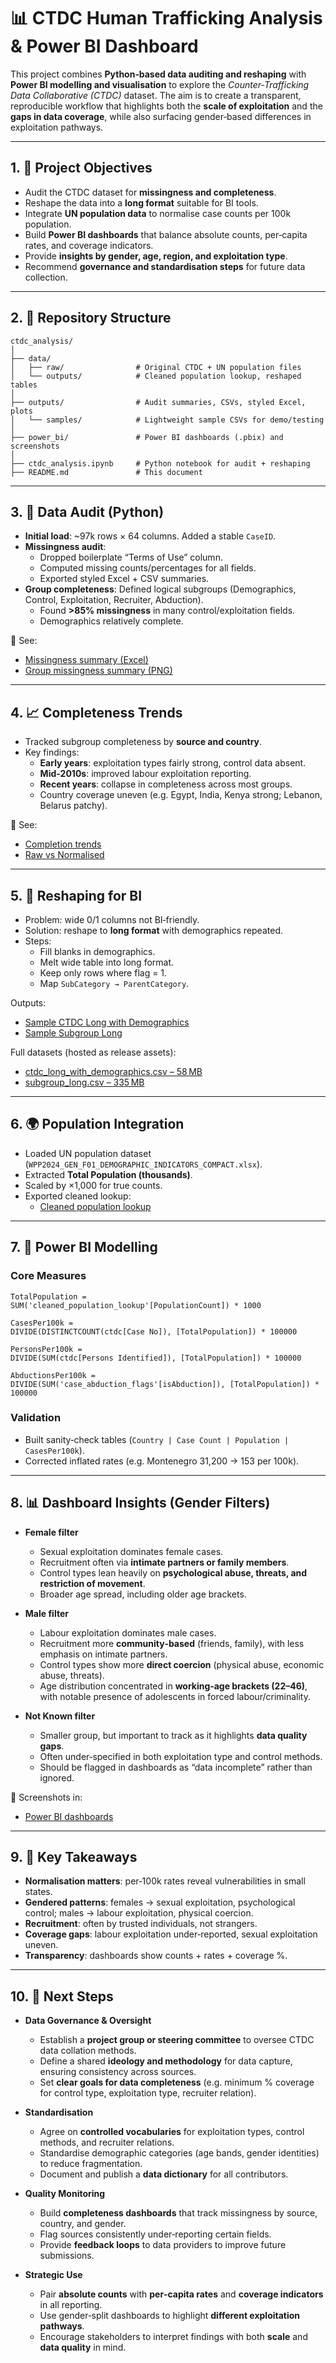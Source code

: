 
# 📊 CTDC Human Trafficking Analysis & Power BI Dashboard

This project combines **Python‑based data auditing and reshaping** with **Power BI modelling and visualisation** to explore the *Counter‑Trafficking Data Collaborative (CTDC)* dataset. The aim is to create a transparent, reproducible workflow that highlights both the **scale of exploitation** and the **gaps in data coverage**, while also surfacing gender‑based differences in exploitation pathways.

---

## 1. 🎯 Project Objectives
- Audit the CTDC dataset for **missingness and completeness**.  
- Reshape the data into a **long format** suitable for BI tools.  
- Integrate **UN population data** to normalise case counts per 100k population.  
- Build **Power BI dashboards** that balance absolute counts, per‑capita rates, and coverage indicators.  
- Provide **insights by gender, age, region, and exploitation type**.  
- Recommend **governance and standardisation steps** for future data collection.

---

## 2. 📂 Repository Structure
```
ctdc_analysis/
│
├── data/
│   ├── raw/                # Original CTDC + UN population files
│   └── outputs/            # Cleaned population lookup, reshaped tables
│
├── outputs/                # Audit summaries, CSVs, styled Excel, plots
│   └── samples/            # Lightweight sample CSVs for demo/testing
│
├── power_bi/               # Power BI dashboards (.pbix) and screenshots
│
├── ctdc_analysis.ipynb     # Python notebook for audit + reshaping
├── README.md               # This document
```

---

## 3. 🧹 Data Audit (Python)
- **Initial load**: ~97k rows × 64 columns. Added a stable `CaseID`.  
- **Missingness audit**:  
  - Dropped boilerplate “Terms of Use” column.  
  - Computed missing counts/percentages for all fields.  
  - Exported styled Excel + CSV summaries.  
- **Group completeness**: Defined logical subgroups (Demographics, Control, Exploitation, Recruiter, Abduction).  
  - Found **>85% missingness** in many control/exploitation fields.  
  - Demographics relatively complete.  

📸 See:  
- [Missingness summary (Excel)](outputs/missing_summary_styled.xlsx)  
- [Group missingness summary (PNG)](outputs/group_missing_summary.png)

---

## 4. 📈 Completeness Trends
- Tracked subgroup completeness by **source and country**.  
- Key findings:  
  - **Early years**: exploitation types fairly strong, control data absent.  
  - **Mid‑2010s**: improved labour exploitation reporting.  
  - **Recent years**: collapse in completeness across most groups.  
  - Country coverage uneven (e.g. Egypt, India, Kenya strong; Lebanon, Belarus patchy).  

📸 See:  
- [Completion trends](outputs/completion_trends.png)  
- [Raw vs Normalised](outputs/raw_vs_normalised.png)

---

## 5. 🔄 Reshaping for BI
- Problem: wide 0/1 columns not BI‑friendly.  
- Solution: reshape to **long format** with demographics repeated.  
- Steps:  
  - Fill blanks in demographics.  
  - Melt wide table into long format.  
  - Keep only rows where flag = 1.  
  - Map `SubCategory → ParentCategory`.  

Outputs:  
- [Sample CTDC Long with Demographics](outputs/samples/sample_ctdc_long.csv)  
- [Sample Subgroup Long](outputs/samples/sample_subgroup_long.csv)  

Full datasets (hosted as release assets):  
- [ctdc_long_with_demographics.csv – 58 MB](https://github.com/Leonw98/ctdc_analysis/releases/download/v1.0-data/ctdc_long_with_demographics.csv)  
- [subgroup_long.csv – 335 MB](https://github.com/Leonw98/ctdc_analysis/releases/download/v1.0-data/subgroup_long.csv)  

---

## 6. 🌍 Population Integration
- Loaded UN population dataset (`WPP2024_GEN_F01_DEMOGRAPHIC_INDICATORS_COMPACT.xlsx`).  
- Extracted **Total Population (thousands)**.  
- Scaled by ×1,000 for true counts.  
- Exported cleaned lookup:  
  - [Cleaned population lookup](data/outputs/cleaned_population_lookup.csv)

---

## 7. 📐 Power BI Modelling
### Core Measures
```DAX
TotalPopulation =
SUM('cleaned_population_lookup'[PopulationCount]) * 1000

CasesPer100k =
DIVIDE(DISTINCTCOUNT(ctdc[Case No]), [TotalPopulation]) * 100000

PersonsPer100k =
DIVIDE(SUM(ctdc[Persons Identified]), [TotalPopulation]) * 100000

AbductionsPer100k =
DIVIDE(SUM('case_abduction_flags'[isAbduction]), [TotalPopulation]) * 100000
```

### Validation
- Built sanity‑check tables (`Country | Case Count | Population | CasesPer100k`).  
- Corrected inflated rates (e.g. Montenegro 31,200 → 153 per 100k).  

---

## 8. 📊 Dashboard Insights (Gender Filters)

- **Female filter**  
  - Sexual exploitation dominates female cases.  
  - Recruitment often via **intimate partners or family members**.  
  - Control types lean heavily on **psychological abuse, threats, and restriction of movement**.  
  - Broader age spread, including older age brackets.  

- **Male filter**  
  - Labour exploitation dominates male cases.  
  - Recruitment more **community‑based** (friends, family), with less emphasis on intimate partners.  
  - Control types show more **direct coercion** (physical abuse, economic abuse, threats).  
  - Age distribution concentrated in **working‑age brackets (22–46)**, with notable presence of adolescents in forced labour/criminality.  

- **Not Known filter**  
  - Smaller group, but important to track as it highlights **data quality gaps**.  
  - Often under‑specified in both exploitation type and control methods.  
  - Should be flagged in dashboards as “data incomplete” rather than ignored.  

📸 Screenshots in:  
- [Power BI dashboards](power_bi/)

---

## 9. 🔑 Key Takeaways
- **Normalisation matters**: per‑100k rates reveal vulnerabilities in small states.  
- **Gendered patterns**: females → sexual exploitation, psychological control; males → labour exploitation, physical coercion.  
- **Recruitment**: often by trusted individuals, not strangers.  
- **Coverage gaps**: labour exploitation under‑reported, sexual exploitation uneven.  
- **Transparency**: dashboards show counts + rates + coverage %.  

---

## 10. 🚀 Next Steps

- **Data Governance & Oversight**  
  - Establish a **project group or steering committee** to oversee CTDC data collation methods.  
  - Define a shared **ideology and methodology** for data capture, ensuring consistency across sources.  
  - Set **clear goals for data completeness** (e.g. minimum % coverage for control type, exploitation type, recruiter relation).  

- **Standardisation**  
  - Agree on **controlled vocabularies** for exploitation types, control methods, and recruiter relations.  
  - Standardise demographic categories (age bands, gender identities) to reduce fragmentation.  
  - Document and publish a **data dictionary** for all contributors.  

- **Quality Monitoring**  
  - Build **completeness dashboards** that track missingness by source, country, and gender.  
  - Flag sources consistently under‑reporting certain fields.  
  - Provide **feedback loops** to data providers to improve future submissions.  

- **Strategic Use**  
  - Pair **absolute counts** with **per‑capita rates** and **coverage indicators** in all reporting.  
  - Use gender‑split dashboards to highlight **different exploitation pathways**.  
  - Encourage stakeholders to interpret findings with both **scale** and **data quality** in mind.  
```

